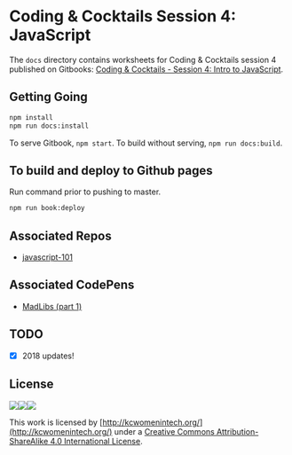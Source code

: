 # Coding & Cocktails Session 4: JavaScript

The `docs` directory contains worksheets for Coding & Cocktails session 4 published on Gitbooks: [Coding & Cocktails - Session 4: Intro to JavaScript](https://www.gitbook.com/book/codingandcocktailskc/session-4/details).

## Getting Going

```bash
npm install
npm run docs:install
```
To serve Gitbook, `npm start`.
To build without serving, `npm run docs:build`.

## To build and deploy to Github pages
Run command prior to pushing to master.
```bash
npm run book:deploy
```

## Associated Repos
- [javascript-101](https://github.com/KansasCityWomeninTechnology/javascript-101)

## Associated CodePens 
 - [MadLibs (part 1)](https://codepen.io/CodingCocktailsKC/pen/BRgQrE) 

## TODO
- [x] 2018 updates!

## License
![](https://lh6.googleusercontent.com/osprAumZLusoNUcKnPtOWMijWYLZ8ydrUS0gMTvMCoyhSVBd69InqiXqQjc7fH8iQiVbZLXvyyvPZXwKjeyHuPnrd2zJT1mYLa1WoziryvxOo0q7nvMnpfeeVPBgfqW0bnp1--wa)![](https://lh5.googleusercontent.com/AZZipN4uXuU6FkxA0zLbrq9EwMhky22oNI8UtjQ2-Kgzy64Jmbij_IKUwXDcqGjnHWSMg9h3ii2Dx_SLI871nVn56NyF1VnmDbkEL2m9sJ_9YYGpNC8kdiYepai1jAZLEWWt8iTW)![](https://lh6.googleusercontent.com/GSxH81qYzBJkBR39GbviwKcwxem0RbN8XTx_6BOHgziQ6OomnG-au25ZSdiNQ4rX2p2HanRGa8_SzTPhJ3SKW-Vrs6fJ8N9s0FLq1EVSwUZXrLZuUVONachwFWwqTr6PMpn1csnu)

This work is licensed by [http://kcwomenintech.org/](http://kcwomenintech.org/) under a [Creative Commons Attribution-ShareAlike 4.0 International License](http://creativecommons.org/licenses/by-sa/4.0/).
